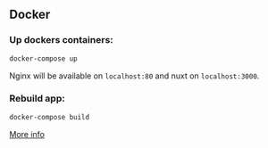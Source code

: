 ## Docker

### Up dockers containers:

```bash
docker-compose up
```
Nginx will be available on `localhost:80` and nuxt on `localhost:3000`.

### Rebuild app:

```bash
docker-compose build
```

[More info](docs/docker.md)
